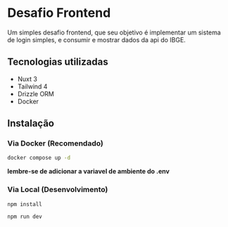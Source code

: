 # Desafio Frontend

Um simples desafio frontend, que seu objetivo é implementar um sistema de login simples, e consumir e mostrar dados da api do IBGE.

## Tecnologias utilizadas

- Nuxt 3
- Tailwind 4
- Drizzle ORM
- Docker

## Instalação

### Via Docker (Recomendado)

```bash
docker compose up -d
```

**lembre-se de adicionar a variavel de ambiente do .env**

### Via Local (Desenvolvimento)

```bash
npm install

npm run dev
```
